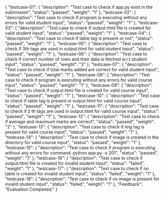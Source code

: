 {
    "testcase-01": {
        "description": "Test case to check if app.py exist in the submission",
        "status": "passed",
        "weight": "1"
    },
    "testcase-02": {
        "description": "Test case to check if program is executing without any errors for valid student input",
        "status": "passed",
        "weight": "1"
    },
    "testcase-03": {
        "description": "Test case to check if output.html file is created for valid student input",
        "status": "passed",
        "weight": "1"
    },
    "testcase-04": {
        "description": "Test case to check if table tag is present or not",
        "status": "passed",
        "weight": "1"
    },
    "testcase-05": {
        "description": "Test case to check if 3th tags are used in output.html for valid student input",
        "status": "passed",
        "weight": "1"
    },
    "testcase-06": {
        "description": "Test case to check if correct number of rows and their data is fetched w.r.t student input",
        "status": "passed",
        "weight": "3"
    },
    "testcase-07": {
        "description": "Test case to check if total marks added are correct for valid student input",
        "status": "passed",
        "weight": "1"
    },
    "testcase-08": {
        "description": "Test case to check if program is executing without any errors for valid course input",
        "status": "passed",
        "weight": "1"
    },
    "testcase-09": {
        "description": "Test case to check if output.html file is created for valid course input",
        "status": "passed",
        "weight": "1"
    },
    "testcase-10": {
        "description": "Test case to check if table tag is present in output.html for valid course input",
        "status": "passed",
        "weight": "1"
    },
    "testcase-11": {
        "description": "Test case to check if 2 th tags are used in output.html for valid course input",
        "status": "passed",
        "weight": "1"
    },
    "testcase-12": {
        "description": "Test case to check if average and maximum marks are correct",
        "status": "passed",
        "weight": "2"
    },
    "testcase-13": {
        "description": "Test case to check if img tag is present for valid course input",
        "status": "passed",
        "weight": "1"
    },
    "testcase-14": {
        "description": "Test case to check if image is created in the directory for valid course input",
        "status": "passed",
        "weight": "1"
    },
    "testcase-15": {
        "description": "Test case to check if program is executing without any errors for command: python app.py -s 201",
        "status": "passed",
        "weight": "1"
    },
    "testcase-16": {
        "description": "Test case to check if output.html file is created for invalid student input",
        "status": "failed",
        "weight": "1"
    },
    "testcase-17": {
        "description": "Test case to check if no table is created for invalid student input",
        "status": "failed",
        "weight": "1"
    },
    "testcase-18": {
        "description": "Test case to check if no image is present for invalid student input",
        "status": "failed",
        "weight": "1"
    },
    "Feedback": "Evaluation Completed."
}